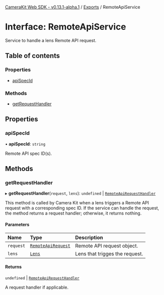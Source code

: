 [CameraKit Web SDK - v0.13.1-alpha.1](../README.md) / [Exports](../modules.md) / RemoteApiService

# Interface: RemoteApiService

Service to handle a lens Remote API request.

## Table of contents

### Properties

- [apiSpecId](RemoteApiService.md#apispecid)

### Methods

- [getRequestHandler](RemoteApiService.md#getrequesthandler)

## Properties

### apiSpecId

• **apiSpecId**: `string`

Remote API spec ID(s).

## Methods

### getRequestHandler

▸ **getRequestHandler**(`request`, `lens`): `undefined` \| [`RemoteApiRequestHandler`](../modules.md#remoteapirequesthandler)

This method is called by Camera Kit when a lens triggers a Remote API request with a corresponding spec ID.
If the service can handle the request, the method returns a request handler; otherwise, it returns nothing.

#### Parameters

| Name | Type | Description |
| :------ | :------ | :------ |
| `request` | [`RemoteApiRequest`](RemoteApiRequest.md) | Remote API request object. |
| `lens` | [`Lens`](Lens.md) | Lens that trigges the request. |

#### Returns

`undefined` \| [`RemoteApiRequestHandler`](../modules.md#remoteapirequesthandler)

A request handler if applicable.
